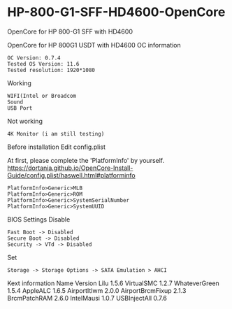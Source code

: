 # HP-800-G1-SFF-HD4600-OpenCore
OpenCore for HP 800-G1 SFF with HD4600

OpenCore for HP 800G1 USDT with HD4600
OC information

    OC Version: 0.7.4
    Tested OS Version: 11.6 
    Tested resolution: 1920*1080

Working

    WIFI(Intel or Broadcom 
    Sound
    USB Port

Not working

    4K Monitor (i am still testing)

Before installation
Edit config.plist

At first, please complete the 'PlatformInfo' by yourself. https://dortania.github.io/OpenCore-Install-Guide/config.plist/haswell.html#platforminfo

    PlatformInfo>Generic>MLB
    PlatformInfo>Generic>ROM
    PlatformInfo>Generic>SystemSerialNumber
    PlatformInfo>Generic>SystemUUID

BIOS Settings
Disable

    Fast Boot -> Disabled
    Secure Boot -> Disabled
    Security -> VTd -> Disabled

Set

    Storage -> Storage Options -> SATA Emulation > AHCI

Kext information
Name 	Version
Lilu 	1.5.6
VirtualSMC 	1.2.7
WhateverGreen 	1.5.4
AppleALC 	1.6.5
AirportItlwm 	2.0.0
AirportBrcmFixup 	2.1.3
BrcmPatchRAM 	2.6.0
IntelMausi 	1.0.7
USBInjectAll 	0.7.6
